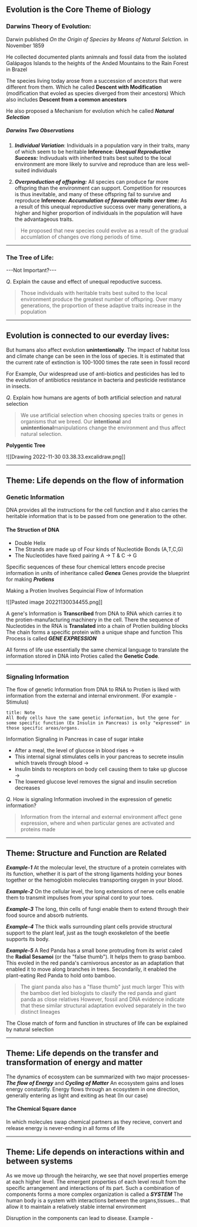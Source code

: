 
## Evolution is the Core Theme of Biology

### Darwins Theory of Evolution:

Darwin published *On the Origin of Species by Means of Natural Selction.* in November 1859

He collected documented plants animnals and fossil data from the isolated Galápagos Islands to the heights of the Anded Mountains to the Rain Forest in Brazel

The species living today arose from a succession of ancestors that were
different from them.
Which he called **Descent with Modification** (modification that evoled as species diverged from their ancestors)
Which also includes **Descent from a common ancestors**

He also proposed a Mechanism for evolution which he called ***Natural Selection***	   

##### Darwins Two Observations

1. ***Individual Variation***: Individuals in a population vary in their traits, many of which seem to be heritable
	   **Inference:** 
	   ***Unequal Reproductive Success:*** Indivuduals with inherited traits best suited to the local environment are more likely to survive and reproduce than are less well-suited individuals
 
 2. ***Overproduction of offspring:*** All species can produce far more offspring than the environment can support. Competition for resources is thus inevitable, and many of these offspring fail to survive and reproduce
	   **Inference:**
	   ***Accumulation of favourable traits over time:*** As a result of this unequal reproductive success over many generations, a higher and higher proportion of individuals in the population will have the advantageous traits.

>He proposed that new species could evolve as a result of the gradual accumlation of changes ove rlong periods of time.

--------------------------------------

### The Tree of Life:

---Not Important?---

$Q.$ Explain the cause and effect of unequal repoductive success.
> Those individuals with heritable traits best suited to the local environment produce the greatest number of offspring. Over many generations, the proportion of these adaptive traits increase in the population

-------------------------------------

## Evolution is connected to our everday lives:

But humans also affect evolution **unintentionally**. The impact of habitat loss and climate change can be seen in the loss of species.
It is estimated that the current rate of extinction is 100-1000 times the rate seen in fossil record

For Example,
Our widespread use of anti-biotics and pesticides has led to the evolution of antibiotics resistance in bacteria and pesticide restistance in insects.

$Q.$ Explain how humans are agents of both artificial selection and natural selection
> We use artificial selection when choosing species traits or genes in organisms that we breed. Our **intentional** and **unintentional**manipulations change the environment and thus affect natural selection.

**Polygentic Tree**

![[Drawing 2022-11-30 03.38.33.excalidraw.png]]

----------------------------------

## Theme: Life depends on the flow of information

### Genetic Information

DNA provides all the instructions for the cell function and it also carries the heritable information that is to be passed from one generation to the other.

#### The Struction of DNA
- Double Helix
- The Strands are made up of Four kinds of Nucleotide Bonds (A,T,C,G)
- The Nucleotides have fixed pairing 
   A $\rightarrow$ T   &   C $\rightarrow$ G

Specific sequences of these four chemical letters encode precise information in units of inheritance called ***Genes***
Genes provide the blueprint for making ***Protiens***

Making a Protien Involves Sequincial Flow of Information

![[Pasted image 20221130034455.png]]

A gene's Information is **Transcribed** from DNA to RNA which carries it to the protien-manufacturing machinery in the cell.
There the sequence of Nucleotides in the RNA is **Translated** into a chain of Protien building blocks
The chain forms a specific protein with a unique shape and function
This Process is called ***GENE EXPRESSION***

All forms of life use essentially the same chemical language to translate the information stored in DNA into Proties called the **Genetic Code**.

----------------------------------

### Signaling Information

The flow of genetic Information from DNA to RNA to Protien is liked with information from the external and internal environment.
(For example - Stimulus)

```ad-note
title: Note
All Body cells have the same genetic information, but the gene for some specific function (Ex Insulin in Pancreas) is only "expressed" in those specific areas/organs.
```

Information Signaling in Pancreas in case of sugar intake
- After a meal, the level of glucose in blood rises $\rightarrow$
- This internal signal stimulates cells in your pancreas to secrete insulin which travels through blood $\rightarrow$ 
- Insulin binds to receptors on body cell causing them to take up glucose $\rightarrow$
- The lowered glucose level removes the signal and insulin secretion decreases

$Q.$ How is signaling Information involved in the expression of genetic information?
> Information from the internal and external environment affect gene expression, where and when particular genes are activated and proteins made

------------------------------------

## Theme: Structure and Function are Related

***Example-1***
At the molecular level, the structure of a protein correlates with its function, whether it is part of the strong ligaments holding your bones together or the hemoglobin molecules transporting oxygen in your blood.

***Example-2***
On the cellular level, the long extensions of nerve cells enable them to transmit impulses from your spinal cord to your toes.

***Example-3***
The long, thin cells of fungi enable them to extend through their food source and absorb nutrients.

***Example-4***
The thick walls surrounding plant cells provide structural support to the plant leaf, just as the tough exoskeleton of the beetle supports its body.

***Example-5***
A Red Panda has a small bone protruding from its wrist caled the **Radial Sesamoi** (or the "false thumb").
It helps them to grasp bamboo. This evoled in the red panda's carnivorous ancestor as an adaptation that enabled it to move along branches in trees.
Secondarily, it enabled the plant-eating Red Panda to hold onto bamboo.
> The giant panda also has a "flase thumb" just much larger
> This with the bamboo diet led biologists to clasify the red panda and giant panda as close relatives
> However, fossil and DNA evidence indicate that these similar structural adaptation evolved separately in the two distinct lineages

The Close match of form and function in structures of life can be explained by natural selection

------------------------------------------

## Theme: Life depends on the transfer and transformation of energy and matter

The dynamics of ecosystem can be summarized with two major processes-
***The flow of Energy*** and ***Cycling of Matter***
An ecosystem gains and loses energy constantly.
Energy flows through an ecosystem in one direction, generally entering as light and exiting as heat (In our case) 

#### The Chemical Square dance
In which molecules swap chemical partners as they recieve, convert and release energy is never-ending in all forms of life


------------------------------------

## Theme: Life depends on interactions within and between systems

As we move up through the heirarchy, we see that novel properties emerge at each higher level.
The emergent properties of each level result from the specific arrangement and interactions of its part.
Such a combination of components forms a more complex organization is called a ***SYSTEM***
	The human body is a system with interactions between the organs,tissues... that allow it to maintain a relatively stable internal environment

Disruption in the components can lead to disease.
Example - 




